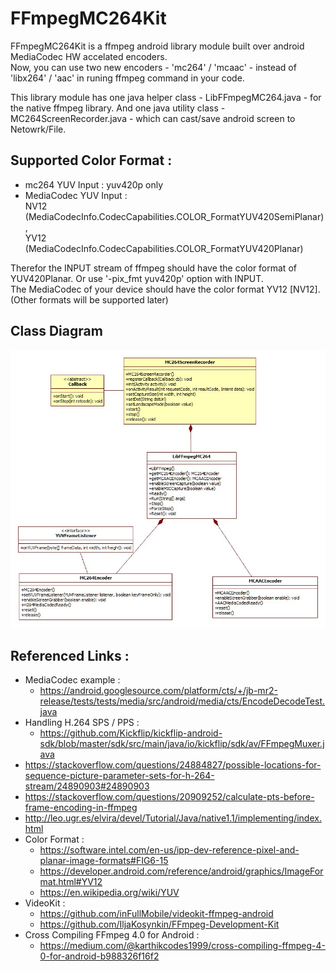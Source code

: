 FFmpegMC264Kit
===============

FFmpegMC264Kit is a ffmpeg android library module built over android MediaCodec HW accelated encoders.<br> 
Now, you can use two new encoders - 'mc264' / 'mcaac' - instead of 'libx264' / 'aac' in runing ffmpeg command in your code.

This library module has one java helper class - LibFFmpegMC264.java - for the native ffmpeg library.
And one java utility class - MC264ScreenRecorder.java - which can cast/save android screen to Netowrk/File. 



## Supported Color Format :
* mc264 YUV Input : yuv420p only
* MediaCodec YUV Input : <br>
NV12 (MediaCodecInfo.CodecCapabilities.COLOR_FormatYUV420SemiPlanar), <br>
YV12 (MediaCodecInfo.CodecCapabilities.COLOR_FormatYUV420Planar)

Therefor the INPUT stream of ffmpeg should have the color format of YUV420Planar. Or use '-pix_fmt yuv420p' option with INPUT.<br>
The MediaCodec of your device should have the color format YV12 [NV12]. (Other formats will be supported later)



## Class Diagram
<p align="center">
  <img src="./FFmpegMC264_CalssDiagram.jpg">
</p>


## Referenced Links :
* MediaCodec example :
  - https://android.googlesource.com/platform/cts/+/jb-mr2-release/tests/tests/media/src/android/media/cts/EncodeDecodeTest.java
* Handling H.264 SPS / PPS :
  - https://github.com/Kickflip/kickflip-android-sdk/blob/master/sdk/src/main/java/io/kickflip/sdk/av/FFmpegMuxer.java
* https://stackoverflow.com/questions/24884827/possible-locations-for-sequence-picture-parameter-sets-for-h-264-stream/24890903#24890903
* https://stackoverflow.com/questions/20909252/calculate-pts-before-frame-encoding-in-ffmpeg
* http://leo.ugr.es/elvira/devel/Tutorial/Java/native1.1/implementing/index.html
* Color Format :
  - https://software.intel.com/en-us/ipp-dev-reference-pixel-and-planar-image-formats#FIG6-15
  - https://developer.android.com/reference/android/graphics/ImageFormat.html#YV12
  - https://en.wikipedia.org/wiki/YUV
* VideoKit :
  - https://github.com/inFullMobile/videokit-ffmpeg-android
  - https://github.com/IljaKosynkin/FFmpeg-Development-Kit
* Cross Compiling FFmpeg 4.0 for Android :
  - https://medium.com/@karthikcodes1999/cross-compiling-ffmpeg-4-0-for-android-b988326f16f2


